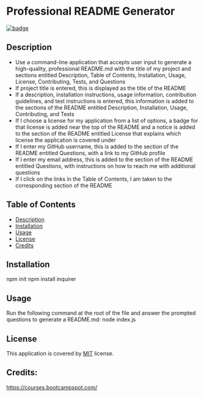 # Professional README Generator

 [![badge](https://img.shields.io/badge/license-MIT-brightgreen)](https://shields.io)

  ## Description
  - Use a command-line application that accepts user input to generate a high-quality, professional README.md with the title of my project and sections entitled Description, Table of Contents, Installation, Usage, License, Contributing, Tests, and Questions
  - If project title is entered, this is displayed as the title of the README
  - If a description, installation instructions, usage information, contribution guidelines, and test instructions is entered, this information is added to the sections of the README entitled Description, Installation, Usage, Contributing, and Tests
  - If I choose a license for my application from a list of options, a badge for that license is added near the top of the README and a notice is added to the section of the README entitled License that explains which license the application is covered under
  - If I enter my GitHub username, this is added to the section of the README entitled Questions, with a link to my GitHub profile
  - If I enter my email address, this is added to the section of the README entitled Questions, with instructions on how to reach me with additional questions
  - If I click on the links in the Table of Contents, I am taken to the corresponding section of the README

  ## Table of Contents
  - [Description](#description)
  - [Installation](#installation)
  - [Usage](#usage)
  - [License](#license)
  - [Credits](#credits)

  ## Installation
  npm init
  npm install inquirer

  ## Usage
  Run the following command at the root of the file and answer the prompted questions to generate a README.md:
  node index.js
  
  ## License
  This application is covered by [MIT](https://opensource.org/licenses/MIT) license. 
  
  ## Credits: 
  https://courses.bootcampspot.com/
  


  
